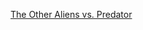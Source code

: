 ---
layout: post
wordpress_id: 713
wordpress_url: http://noesbueno.com/archives/713
date: '2010-07-09 18:00:27 -0500'
date_gmt: '2010-07-09 23:00:27 -0500'
body: |
  <p><a href="http://www.epicponyz.com/2010/07/other-aliens-vs-predator.html">The Other Aliens vs. Predator</a></p>
---